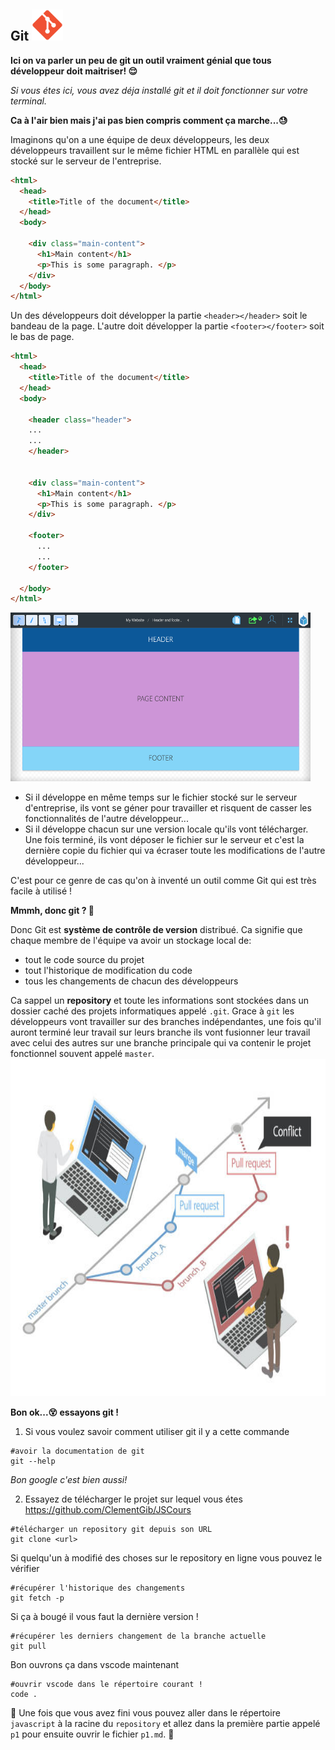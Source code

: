 ## Git <img src="/images/git.png" alt="cplusplus" width="50" height="50"/>
**Ici on va parler un peu de git un outil vraiment génial que tous développeur doit maitriser! 😌** 

*Si vous étes ici, vous avez déja installé git et il doit fonctionner sur votre terminal.*


**Ca à l'air bien mais j'ai pas bien compris comment ça marche...😓**

Imaginons qu'on a une équipe de deux développeurs, les deux développeurs travaillent sur le même fichier HTML en parallèle qui est stocké sur le serveur de l'entreprise.
```html
<html>
  <head>
    <title>Title of the document</title>
  </head>
  <body>

    <div class="main-content">
      <h1>Main content</h1>
      <p>This is some paragraph. </p>
    </div>
  </body>
</html>
```

Un des développeurs doit développer la partie `<header></header>` soit le bandeau de la page.
L'autre doit développer la partie `<footer></footer>` soit le bas de page.
```html
<html>
  <head>
    <title>Title of the document</title>
  </head>
  <body>

    <header class="header">
    ...
    ...
    </header>


    <div class="main-content">
      <h1>Main content</h1>
      <p>This is some paragraph. </p>
    </div>

    <footer>
      ...
      ...
    </footer>

  </body>
</html>
```
<img src="/images/ui.png" alt="cplusplus" width="480" height="270"/>

* Si il développe en même temps sur le fichier stocké sur le serveur d'entreprise, ils vont se géner pour travailler et risquent de casser les fonctionnalités de l'autre développeur...
* Si il développe chacun sur une version locale qu'ils vont télécharger. Une fois terminé, ils vont déposer le fichier sur le serveur et c'est la dernière copie du fichier qui va écraser toute les modifications de l'autre développeur...

C'est pour ce genre de cas qu'on à inventé un outil comme Git qui est très facile à utilisé !



**Mmmh, donc git ? 🤔**

Donc Git est **système de contrôle de version** distribué. Ca signifie que chaque membre de l'équipe va avoir un stockage local de:
* tout le code source du projet 
* tout l'historique de modification du code
* tous les changements de chacun des développeurs

Ca sappel un **repository** et toute les informations sont stockées dans un dossier caché des projets informatiques appelé `.git`.
Grace à `git` les développeurs vont travailler sur des branches indépendantes, une fois qu'il auront terminé leur travail sur leurs branche ils vont fusionner leur travail avec celui des autres sur une branche principale qui va contenir le projet fonctionnel souvent appelé `master`.
<img src="/images/gitwork.jpg" alt="cplusplus" width="960" height="540"/>

**Bon ok...😵 essayons git !**
1. Si vous voulez savoir comment utiliser git il y a cette commande
```shell
#avoir la documentation de git
git --help
```
*Bon google c'est bien aussi!*


2. Essayez de télécharger le projet sur lequel vous étes https://github.com/ClementGib/JSCours
```shell
#télécharger un repository git depuis son URL
git clone <url>
```

Si quelqu'un à modifié des choses sur le repository en ligne vous pouvez le vérifier
```shell
#récupérer l'historique des changements
git fetch -p
```

Si ça à bougé il vous faut la dernière version !
```shell
#récupérer les derniers changement de la branche actuelle
git pull
```

Bon ouvrons ça dans vscode maintenant
```shell
#ouvrir vscode dans le répertoire courant !
code .
```

📁 Une fois que vous avez fini vous pouvez aller dans le répertoire `javascript` à la racine du `repository` et allez dans la première partie appelé `p1` pour ensuite ouvrir le fichier `p1.md`. 📁
